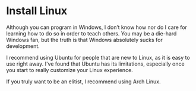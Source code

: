 # Install Linux

Although you can program in Windows, I don’t know how nor do I care for learning how to do so in order to teach others. You may be a die-hard Windows fan, but the truth is that Windows absolutely sucks for development.

I recommend using Ubuntu for people that are new to Linux, as it is easy to use right away. I've found that Ubuntu has its limitations, especially once you start to really customize your Linux experience.

If you truly want to be an elitist, I recommend using Arch Linux.

